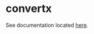 # convertx

See documentation located [here][1].

[1]: <https://nicholaswilde.io/homelab/apps/convertx/>
